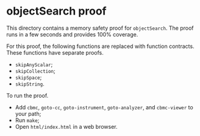 # objectSearch proof

This directory contains a memory safety proof for `objectSearch`. The proof runs
in a few seconds and provides 100% coverage.

For this proof, the following functions are replaced with function contracts.
These functions have separate proofs.

- `skipAnyScalar`;
- `skipCollection`;
- `skipSpace`;
- `skipString`.

To run the proof.

- Add `cbmc`, `goto-cc`, `goto-instrument`, `goto-analyzer`, and `cbmc-viewer`
  to your path;
- Run `make`;
- Open `html/index.html` in a web browser.
